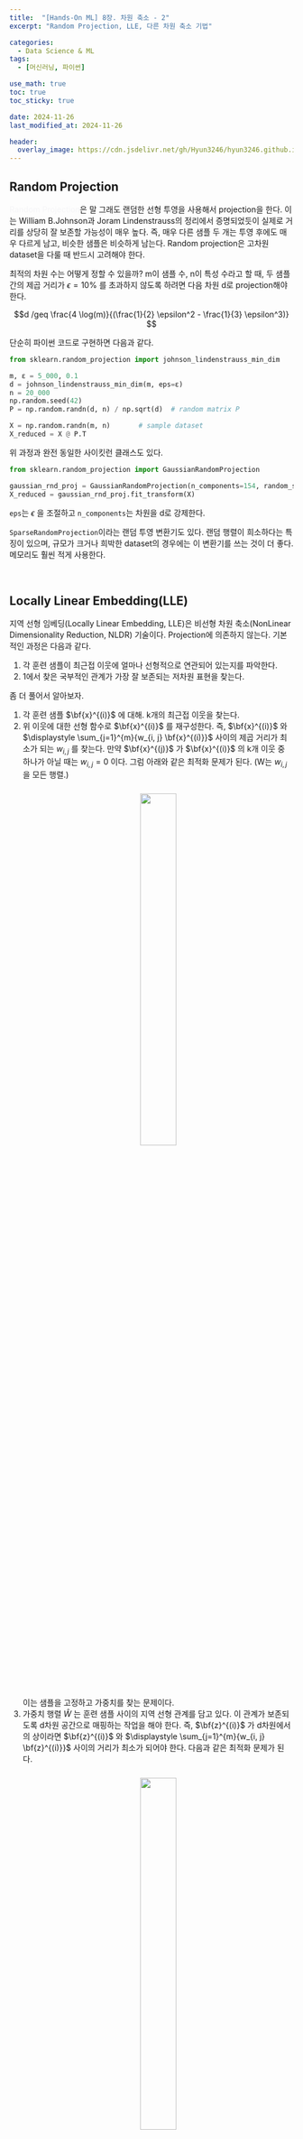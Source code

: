 ```yaml
---
title:  "[Hands-On ML] 8장. 차원 축소 - 2"
excerpt: "Random Projection, LLE, 다른 차원 축소 기법"

categories:
  - Data Science & ML
tags:
  - [머신러닝, 파이썬]

use_math: true
toc: true
toc_sticky: true

date: 2024-11-26
last_modified_at: 2024-11-26

header:
  overlay_image: https://cdn.jsdelivr.net/gh/Hyun3246/hyun3246.github.io@master/image/overlay image/Hands-on ML.png
---
```

## Random Projection
<span style="color:#F5F5F7">Random Projection</span>은 말 그래도 랜덤한 선형 투영을 사용해서 projection을 한다. 이는 William B.Johnson과 Joram Lindenstrauss의 정리에서 증명되었듯이 실제로 거리를 상당히 잘 보존할 가능성이 매우 높다. 즉, 매우 다른 샘플 두 개는 투영 후에도 매우 다르게 남고, 비슷한 샘플은 비슷하게 남는다. Random projection은 고차원 dataset을 다룰 때 반드시 고려해야 한다.

최적의 차원 수는 어떻게 정할 수 있을까? m이 샘플 수, n이 특성 수라고 할 때, 두 샘플 간의 제곱 거리가 $\epsilon=10\%$ 를 초과하지 않도록 하려면 다음 차원 d로 projection해야 한다.

$$d /geq \frac{4 \log(m)}{(\frac{1}{2} \epsilon^2 - \frac{1}{3} \epsilon^3)} $$

단순히 파이썬 코드로 구현하면 다음과 같다.

```python
from sklearn.random_projection import johnson_lindenstrauss_min_dim

m, ε = 5_000, 0.1
d = johnson_lindenstrauss_min_dim(m, eps=ε)
n = 20_000
np.random.seed(42)
P = np.random.randn(d, n) / np.sqrt(d)  # random matrix P

X = np.random.randn(m, n)       # sample dataset
X_reduced = X @ P.T
```

위 과정과 완전 동일한 사이킷런 클래스도 있다.

```python
from sklearn.random_projection import GaussianRandomProjection

gaussian_rnd_proj = GaussianRandomProjection(n_components=154, random_state=42)
X_reduced = gaussian_rnd_proj.fit_transform(X)
```
`eps`는 $\epsilon$ 을 조절하고 `n_components`는 차원을 d로 강제한다.

`SparseRandomProjection`이라는 랜덤 투영 변환기도 있다. 랜덤 행렬이 희소하다는 특징이 있으며, 규모가 크거나 희박한 dataset의 경우에는 이 변환기를 쓰는 것이 더 좋다. 메모리도 훨씬 적게 사용한다.

<br/>

## Locally Linear Embedding(LLE)
지역 선형 임베딩(Locally Linear Embedding, LLE)은 비선형 차원 축소(NonLinear Dimensionality Reduction, NLDR) 기술이다. Projection에 의존하지 않는다. 기본적인 과정은 다음과 같다.

1. 각 훈련 샘플이 최근접 이웃에 얼마나 선형적으로 연관되어 있는지를 파악한다.
2. 1에서 찾은 국부적인 관계가 가장 잘 보존되는 저차원 표현을 찾는다.

좀 더 풀어서 알아보자.

1. 각 훈련 샘플 $\bf{x}^{(i)}$ 에 대해. k개의 최근접 이웃을 찾는다.
2. 위 이웃에 대한 선형 함수로 $\bf{x}^{(i)}$ 를 재구성한다. 즉, $\bf{x}^{(i)}$ 와 $\displaystyle \sum_{j=1}^{m}{w_{i, j} \bf{x}^{(i)}}$ 사이의 제곱 거리가 최소가 되는 $w_{i, j}$ 를 찾는다. 만약 $\bf{x}^{(j)}$ 가 $\bf{x}^{(i)}$ 의 k개 이웃 중 하나가 아닐 때는 $w_{i, j}=0$ 이다. 그럼 아래와 같은 최적화 문제가 된다. (W는 $w_{i, j}$ 을 모든 행렬.)
    <br/>
    <figure style="display:block; text-align:center;">
    <img src="https://cdn.jsdelivr.net/gh/Hyun3246/hyun3246.github.io@master/image/Hands-On ML/LLE 첫번째 최적화 문제.png"
        style="width: 40%; height: auto; margin:10px">
    </figure>
    <br/>
    이는 샘플을 고정하고 가중치를 찾는 문제이다.
3. 가중치 행렬 $\hat{W}$ 는 훈련 샘플 사이의 지역 선형 관계를 담고 있다. 이 관계가 보존되도록 d차원 공간으로 매핑하는 작업을 해야 한다. 즉, $\bf{z}^{(i)}$ 가 d차원에서의 상이라면 $\bf{z}^{(i)}$ 와 $\displaystyle \sum_{j=1}^{m}{w_{i, j} \bf{z}^{(i)}}$ 사이의 거리가 최소가 되어야 한다. 다음과 같은 최적화 문제가 된다.
    <br/>
    <figure style="display:block; text-align:center;">
    <img src="https://cdn.jsdelivr.net/gh/Hyun3246/hyun3246.github.io@master/image/Hands-On ML/LLE 두번째 최적화 문제.png"
        style="width: 40%; height: auto; margin:10px">
    </figure>
    <br/>
    이번에는 앞서와 다르게 가중치를 고정하고 저차원 공간에서 샘플 이미지의 촤적 위치를 찾는 것이다.

파이썬 코드를 살펴보자.

```python
from sklearn.datasets import make_swiss_roll
from sklearn.manifold import LocallyLinearEmbedding

X_swiss, t = make_swiss_roll(n_samples=1000, noise=0.2, random_state=42)
lle = LocallyLinearEmbedding(n_components=2, n_neighbors=10, random_state=42)
X_reduced = lle.fit_transform(X_swiss)
```

아쉽게도, 저차원 표현을 만드는 계산 복잡도가 $O(dm^2)$ 인 관계로 대규모 dataset에 적용하기는 어렵다.

<br/>

## 다른 차원 축소 기법
여러가지 다른 차원 축소 기법들이 있다.

1. MultiDimensional Scaling(MDS): 샘플 간의 거리를 보존하며 차원 축소. 고차원 dataset에만 적합.
2. Isomap: 각 샘플을 가장 가까운 이웃과 연결하고 geodesic distance(두 노드 사이의 최단 경로를 이루는 노드의 수)를 유지하며 차원 축소.
3. t-SNE: 비슷한 샘플은 가까이, 비슷하지 않으면 멀리 떨어지도록 차원 축소. 시각화에 주로 사용.
4. Linear Discriminant Analysis(LDA): 선형 분류 알고리즘으로 클래스 사이를 가장 잘 구분하는 축(이 측은 데이터가 투영되는 초평면을 정의한다)을 학습. 다른 분류 알고리즘을 적용하기 전에 차원을 축소 시키는 데 용이.


[코드 보러가기](https://github.com/Hyun3246/Code-Warehouse/blob/757743df9f3ad9e92fb3ad8eb3e7e881fae5d8c6/Hands-On%20ML/Chapter_08_Dimensionality_Reduction.ipynb)


<br/>
<br/>

*별도의 출처 표시가 있는 이미지를 제외한 모든 이미지는 강의자료에서 발췌하였음을 밝힙니다.*
